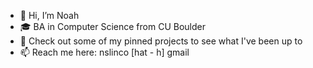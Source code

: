 - 👋 Hi, I’m Noah
- 🎓 BA in Computer Science from CU Boulder
- 📌 Check out some of my pinned projects to see what I've been up to
- 📫 Reach me here: nslinco [hat - h] gmail

<!---
nslinco/nslinco is a ✨ special ✨ repository because its `README.md` (this file) appears on your GitHub profile.
You can click the Preview link to take a look at your changes.
--->
